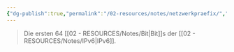 ```yaml
---
{"dg-publish":true,"permalink":"/02-resources/notes/netzwerkpraefix/","tags":["netzwerk/ip/ipv6"],"noteIcon":"","updated":"2025-08-26T16:35:06.264+02:00"}
---
```


>Die ersten 64 [[02 - RESOURCES/Notes/Bit\|Bit]]s der [[02 - RESOURCES/Notes/IPv6\|IPv6]].

<style> .container {font-family: sans-serif; text-align: center;} .button-wrapper button {z-index: 1;height: 40px; width: 100px; margin: 10px;padding: 5px;} .excalidraw .App-menu_top .buttonList { display: flex;} .excalidraw-wrapper { height: 800px; margin: 50px; position: relative;} :root[dir="ltr"] .excalidraw .layer-ui__wrapper .zen-mode-transition.App-menu_bottom--transition-left {transform: none;} </style><script src="https://cdn.jsdelivr.net/npm/react@17/umd/react.production.min.js"></script><script src="https://cdn.jsdelivr.net/npm/react-dom@17/umd/react-dom.production.min.js"></script><script type="text/javascript" src="https://cdn.jsdelivr.net/npm/@excalidraw/excalidraw@0/dist/excalidraw.production.min.js"></script><div id="Network_Präfix_2024-07-30_1223.55.excalidraw.md1"></div><script>(function(){const InitialData={"type":"excalidraw","version":2,"source":"https://github.com/zsviczian/obsidian-excalidraw-plugin/releases/tag/2.2.10","elements":[{"id":"8HHGsh6R","type":"text","x":-276.75,"y":-131.2421875,"width":474.7197265625,"height":50,"angle":0,"strokeColor":"#1e1e1e","backgroundColor":"transparent","fillStyle":"solid","strokeWidth":2,"strokeStyle":"solid","roughness":1,"opacity":100,"groupIds":[],"frameId":null,"index":"a1","roundness":null,"seed":2099864882,"version":7,"versionNonce":626808754,"isDeleted":false,"boundElements":null,"updated":1722335096477,"link":null,"locked":false,"text":"2001:db8:85a3:0000:0000:8a2e:0370:7334/64\n","rawText":"2001:db8:85a3:0000:0000:8a2e:0370:7334/64\n","fontSize":20,"fontFamily":1,"textAlign":"left","verticalAlign":"top","containerId":null,"originalText":"2001:db8:85a3:0000:0000:8a2e:0370:7334/64\n","autoResize":true,"lineHeight":1.25},{"id":"L1p4De0QVZV1vmvf1czbw","type":"freedraw","x":-64.75,"y":-142.2421875,"width":212,"height":49,"angle":0,"strokeColor":"#1e1e1e","backgroundColor":"transparent","fillStyle":"solid","strokeWidth":1,"strokeStyle":"solid","roughness":1,"opacity":100,"groupIds":[],"frameId":null,"index":"a3","roundness":null,"seed":204216754,"version":101,"versionNonce":1845397234,"isDeleted":false,"boundElements":null,"updated":1722335105348,"link":null,"locked":false,"points":[[0,0],[0,-1],[0,-2],[0,-4],[0,-6],[0,-8],[0,-9],[0,-10],[-1,-10],[-2,-12],[-4,-13],[-6,-14],[-7,-15],[-10,-15],[-13,-16],[-17,-17],[-22,-18],[-27,-18],[-37,-18],[-40,-18],[-45,-18],[-50,-18],[-55,-18],[-57,-18],[-60,-18],[-63,-18],[-64,-18],[-67,-18],[-70,-18],[-73,-18],[-75,-19],[-80,-21],[-85,-21],[-88,-23],[-91,-24],[-93,-24],[-93,-25],[-94,-26],[-95,-27],[-96,-29],[-98,-33],[-99,-34],[-99,-37],[-101,-40],[-101,-44],[-103,-47],[-104,-49],[-105,-49],[-106,-48],[-107,-46],[-107,-43],[-108,-41],[-108,-40],[-109,-39],[-110,-37],[-111,-36],[-114,-33],[-116,-31],[-119,-28],[-123,-24],[-125,-24],[-126,-23],[-128,-21],[-130,-21],[-131,-21],[-136,-20],[-140,-19],[-144,-19],[-150,-19],[-156,-19],[-161,-19],[-167,-19],[-171,-19],[-176,-19],[-179,-19],[-180,-19],[-182,-19],[-184,-19],[-187,-19],[-190,-19],[-193,-19],[-196,-19],[-198,-19],[-200,-19],[-202,-19],[-203,-19],[-204,-19],[-205,-19],[-206,-19],[-207,-18],[-208,-18],[-208,-17],[-209,-17],[-210,-16],[-210,-15],[-210,-14],[-211,-13],[-212,-12],[-212,-12]],"pressures":[],"simulatePressure":true,"lastCommittedPoint":[-212,-12]},{"id":"NwxNQxs9","type":"text","x":-248.75,"y":-240.2421875,"width":147.21986389160156,"height":25,"angle":0,"strokeColor":"#1e1e1e","backgroundColor":"transparent","fillStyle":"solid","strokeWidth":1,"strokeStyle":"solid","roughness":1,"opacity":100,"groupIds":[],"frameId":null,"index":"a5","roundness":null,"seed":2011551982,"version":34,"versionNonce":1800650094,"isDeleted":false,"boundElements":null,"updated":1722335129497,"link":null,"locked":false,"text":"Network Präfix","rawText":"Network Präfix","fontSize":20,"fontFamily":1,"textAlign":"left","verticalAlign":"top","containerId":null,"originalText":"Network Präfix","autoResize":true,"lineHeight":1.25},{"id":"NFT02N0F","type":"text","x":-361.75,"y":-106.2421875,"width":10,"height":25,"angle":0,"strokeColor":"#1e1e1e","backgroundColor":"transparent","fillStyle":"solid","strokeWidth":2,"strokeStyle":"solid","roughness":1,"opacity":100,"groupIds":[],"frameId":null,"index":"a0","roundness":null,"seed":51735666,"version":3,"versionNonce":1828091890,"isDeleted":true,"boundElements":null,"updated":1722335046168,"link":null,"locked":false,"text":"","rawText":"","fontSize":20,"fontFamily":1,"textAlign":"left","verticalAlign":"top","containerId":null,"originalText":"","autoResize":true,"lineHeight":1.25},{"id":"FZ26WI2uQYko6JnlcDQQL","type":"freedraw","x":-70.75,"y":-144.2421875,"width":91,"height":62,"angle":0,"strokeColor":"#1e1e1e","backgroundColor":"transparent","fillStyle":"solid","strokeWidth":2,"strokeStyle":"solid","roughness":1,"opacity":100,"groupIds":[],"frameId":null,"index":"a2","roundness":null,"seed":387617138,"version":55,"versionNonce":1059010030,"isDeleted":true,"boundElements":null,"updated":1722335100290,"link":null,"locked":false,"points":[[0,0],[0,-1],[0,-2],[0,-4],[0,-6],[0,-7],[0,-9],[0,-10],[0,-11],[-1,-12],[-3,-14],[-6,-16],[-8,-17],[-12,-18],[-13,-20],[-16,-20],[-18,-20],[-21,-21],[-24,-22],[-26,-22],[-30,-22],[-32,-22],[-37,-22],[-38,-23],[-41,-23],[-43,-23],[-46,-23],[-48,-23],[-51,-24],[-54,-25],[-57,-26],[-62,-26],[-65,-26],[-68,-27],[-69,-27],[-73,-28],[-76,-30],[-79,-31],[-81,-32],[-82,-34],[-84,-37],[-85,-40],[-87,-43],[-89,-48],[-89,-49],[-90,-52],[-91,-55],[-91,-57],[-91,-59],[-91,-61],[-91,-62],[-91,-62]],"pressures":[],"simulatePressure":true,"lastCommittedPoint":[-91,-62]},{"id":"i0ZyDc9Z","type":"text","x":-210.75,"y":-239.2421875,"width":10,"height":25,"angle":0,"strokeColor":"#1e1e1e","backgroundColor":"transparent","fillStyle":"solid","strokeWidth":1,"strokeStyle":"solid","roughness":1,"opacity":100,"groupIds":[],"frameId":null,"index":"a4","roundness":null,"seed":1945707950,"version":3,"versionNonce":787616302,"isDeleted":true,"boundElements":null,"updated":1722335116757,"link":null,"locked":false,"text":"","rawText":"","fontSize":20,"fontFamily":1,"textAlign":"left","verticalAlign":"top","containerId":null,"originalText":"","autoResize":true,"lineHeight":1.25}],"appState":{"theme":"dark","viewBackgroundColor":"#ffffff","currentItemStrokeColor":"#1e1e1e","currentItemBackgroundColor":"transparent","currentItemFillStyle":"solid","currentItemStrokeWidth":1,"currentItemStrokeStyle":"solid","currentItemRoughness":1,"currentItemOpacity":100,"currentItemFontFamily":1,"currentItemFontSize":20,"currentItemTextAlign":"left","currentItemStartArrowhead":null,"currentItemEndArrowhead":"arrow","scrollX":1063.25,"scrollY":476.7578125,"zoom":{"value":1},"currentItemRoundness":"round","gridSize":null,"gridColor":{"Bold":"#C9C9C9FF","Regular":"#EDEDEDFF"},"currentStrokeOptions":null,"previousGridSize":null,"frameRendering":{"enabled":true,"clip":true,"name":true,"outline":true},"objectsSnapModeEnabled":false},"files":{}};InitialData.scrollToContent=true;App=()=>{const e=React.useRef(null),t=React.useRef(null),[n,i]=React.useState({width:void 0,height:void 0});return React.useEffect(()=>{i({width:t.current.getBoundingClientRect().width,height:t.current.getBoundingClientRect().height});const e=()=>{i({width:t.current.getBoundingClientRect().width,height:t.current.getBoundingClientRect().height})};return window.addEventListener("resize",e),()=>window.removeEventListener("resize",e)},[t]),React.createElement(React.Fragment,null,React.createElement("div",{className:"excalidraw-wrapper",ref:t},React.createElement(ExcalidrawLib.Excalidraw,{ref:e,width:n.width,height:n.height,initialData:InitialData,viewModeEnabled:!0,zenModeEnabled:!0,gridModeEnabled:!1})))},excalidrawWrapper=document.getElementById("Network_Präfix_2024-07-30_1223.55.excalidraw.md1");ReactDOM.render(React.createElement(App),excalidrawWrapper);})();</script>